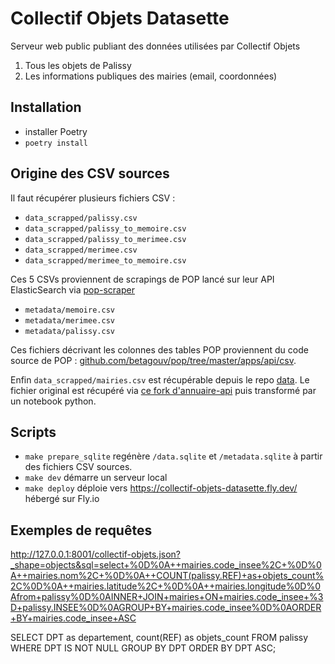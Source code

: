 # Collectif Objets Datasette

Serveur web public publiant des données utilisées par Collectif Objets

1. Tous les objets de Palissy
2. Les informations publiques des mairies (email, coordonnées)

## Installation

- installer Poetry
- `poetry install`

## Origine des CSV sources

Il faut récupérer plusieurs fichiers CSV :

- `data_scrapped/palissy.csv`
- `data_scrapped/palissy_to_memoire.csv`
- `data_scrapped/palissy_to_merimee.csv`
- `data_scrapped/merimee.csv`
- `data_scrapped/merimee_to_memoire.csv`

Ces 5 CSVs proviennent de scrapings de POP lancé sur leur API ElasticSearch via [pop-scraper](https://github.com/adipasquale/pop-scraper)

- `metadata/memoire.csv`
- `metadata/merimee.csv`
- `metadata/palissy.csv`

Ces fichiers décrivant les colonnes des tables POP proviennent du code source de POP : [github.com/betagouv/pop/tree/master/apps/api/csv](https://github.com/betagouv/pop/tree/master/apps/api/csv).

Enfin `data_scrapped/mairies.csv` est récupérable depuis le repo [data](https://github.com/adipasquale/collectif-objets-data). Le fichier original est récupéré via [ce fork d'annuaire-api](https://github.com/BaseAdresseNationale/annuaire-api) puis transformé par un notebook python.

## Scripts

- `make prepare_sqlite` regénère `/data.sqlite` et `/metadata.sqlite` à partir des fichiers CSV sources.
- `make dev` démarre un serveur local
- `make deploy` déploie vers https://collectif-objets-datasette.fly.dev/ hébergé sur Fly.io

## Exemples de requêtes

http://127.0.0.1:8001/collectif-objets.json?_shape=objects&sql=select+%0D%0A++mairies.code_insee%2C+%0D%0A++mairies.nom%2C+%0D%0A++COUNT(palissy.REF)+as+objets_count%2C%0D%0A++mairies.latitude%2C+%0D%0A++mairies.longitude%0D%0Afrom+palissy%0D%0AINNER+JOIN+mairies+ON+mairies.code_insee+%3D+palissy.INSEE%0D%0AGROUP+BY+mairies.code_insee%0D%0AORDER+BY+mairies.code_insee+ASC

SELECT DPT as departement, count(REF) as objets_count
FROM palissy
WHERE DPT IS NOT NULL
GROUP BY DPT
ORDER BY DPT ASC;
